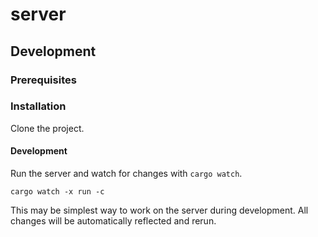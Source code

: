 # server

## Development
### Prerequisites
### Installation
Clone the project.

#### Development
Run the server and watch for changes with `cargo watch`.
```
cargo watch -x run -c
```

This may be simplest way to work on the server during development. All changes
will be automatically reflected and rerun.

